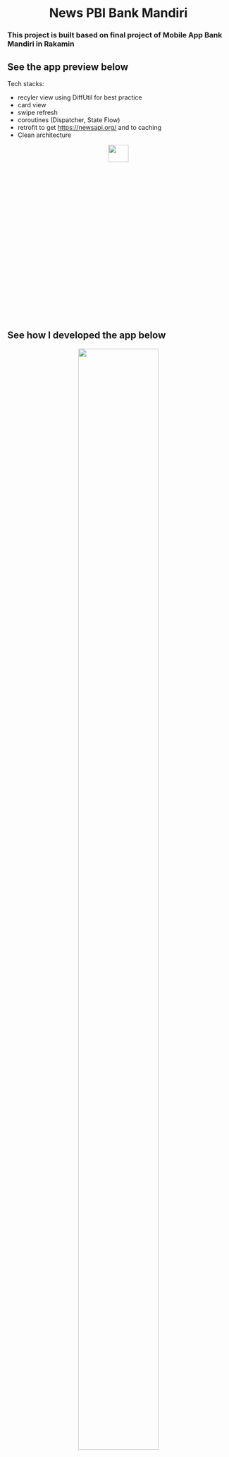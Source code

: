 <h1 align="center">
    News PBI Bank Mandiri
</h1>

### This project is built based on final project of Mobile App Bank Mandiri in Rakamin

## See the app preview below

Tech stacks:
- recyler view using DiffUtil for best practice
- card view
- swipe refresh
- coroutines (Dispatcher, State Flow)
- retrofit to get https://newsapi.org/ and to caching
- Clean architecture

<p align="center">
    <img src="https://github.com/achmadichzan/News-PBI-Bank-Mandiri/assets/122871669/b6b57408-614b-4cd5-a0fb-38db64589e1f" width="30%" height="10%">
</p>

## See how I developed the app below

<p align="center">
  <a href="https://youtu.be/ipzqSF6tesw">
    <img src="https://i.ytimg.com/vi/ipzqSF6tesw/hqdefault.jpg?sqp=-oaymwE1CKgBEF5IVfKriqkDKAgBFQAAiEIYAXABwAEG8AEB-AH-CYAC0AWKAgwIABABGGUgWChJMA8=\u0026rs=AOn4CLC8Cxe3sSGgSDkv2xTWAfZf_vhkSQ" width="60%" height="80% alt="YOUTUBE LINK">
  </a>
</p>
